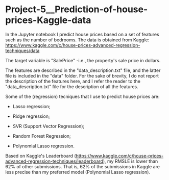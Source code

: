 # Project-5__Prediction-of-house-prices-Kaggle-data

In the Jupyter notebook I predict house prices based on a set of features such as the number of bedrooms. The data is obtained from Kaggle: https://www.kaggle.com/c/house-prices-advanced-regression-techniques/data

The target variable is "SalePrice" -i.e., the property's sale price in dollars. 

The features are described in the "data_description.txt" file, and the latter file is included in the "data" folder. For the sake of brevity, I do not report the description of the features here, and I refer the reader to the "data_description.txt" file for the description of all the features.

Some of the (regression) tecniques that I use to predict house prices are:

- Lasso regression;

- Ridge regression;

- SVR (Support Vector Regression);

- Random Forest Regression;

- Polynomial Lasso regression. 

Based on Kaggle's Leaderboard (https://www.kaggle.com/c/house-prices-advanced-regression-techniques/leaderboard), my RMSLE is lower than 62% of other submissions. That is, 62% of the submissions in Kaggle are less precise than my preferred model (Polynomial Lasso regression).
